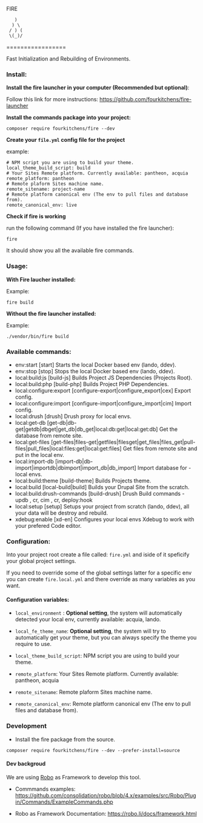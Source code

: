 FIRE

```
   )
  ) \
 / ) (
 \(_)/
```
=================

Fast Initialization and Rebuilding of Environments.

### Install:

**Install the fire launcher in your computer (Recommended but optional)**:

Follow this link for more instructions: https://github.com/fourkitchens/fire-launcher

**Install the commands package into your project:**

`composer require fourkitchens/fire --dev`

**Create your `file.yml` config file for the project**

example:
```
# NPM script you are using to build your theme.
local_theme_build_script: build
# Your Sites Remote platform. Currently available: pantheon, acquia
remote_platform: pantheon
# Remote plaform Sites machine name.
remote_sitename: project-name
# Remote platform canonical env (The env to pull files and database from).
remote_canonical_env: live
```

**Check if fire is working**

run the following command (If you have installed the fire launcher):

```
fire
```
It should show you all the available fire commands.
### Usage:

**With Fire laucher installed:**

Example:

```
fire build
```

**Without the fire launcher installed:**

Example:
```
./vendor/bin/fire build
```

### Available commands:
- env:start               [start] Starts the local Docker based env (lando, ddev).
- env:stop                [stop] Stops the local Docker based env (lando, ddev).
- local:build:js          [build-js] Builds Project JS Dependencies (Projects Root).
- local:build:php         [build-php] Builds Project PHP Dependencies.
- local:configure:export  [configure-export|configure_export|cex] Export config.
- local:configure:import  [configure-import|configure_import|cim] Import config.
- local:drush             [drush] Drush proxy for local envs.
- local:get-db            [get-db|db-get|getdb|dbget|get_db|db_get|local:db:get|local:get:db] Get the database from remote site.
- local:get-files         [get-files|files-get|getfiles|filesget|get_files|files_get|pull-files|pull_files|local:files:get|local:get:files] Get files from remote site and put in the local env.
- local:import-db         [import-db|db-import|importdb|dbimport|import_db|db_import] Import database for - local envs.
- local:build:theme       [build-theme] Builds Projects theme.
- local:build             [local-build|build] Builds your Drupal Site from the scratch.
- local:build:drush-commands  [build-drush] Drush Build commands - updb , cr, cim , cr, deploy:hook
- local:setup             [setup] Setups your project from scratch (lando, ddev), all your data will be destroy and rebuild.
- xdebug:enable           [xd-en] Configures your local envs Xdebug to work with your prefered Code editor.


### Configuration:
Into your project root create a file called: `fire.yml` and iside of it speficify your global project settings.

If you need to override some of the global settings latter for a specific env you can create `fire.local.yml` and there override as many variables as you want.

#### Configuration variables:

- `local_environment` : **Optional setting**, the system will automatically detected your local env, currently available: acquia, lando.

- `local_fe_theme_name`: **Optional setting**, the system will try to automatically get your theme, but you can always specify the theme you require to use.

- `local_theme_build_script`: NPM script you are using to build your theme.

- `remote_platform`: Your Sites Remote platform. Currently available: pantheon, acquia

- `remote_sitename`: Remote plaform Sites machine name.

- `remote_canonical_env`: Remote platform canonical env (The env to pull files and database from).


### Development

- Install the fire package from the source.
```
composer require fourkitchens/fire --dev --prefer-install=source
```
#### Dev backgroud

We are using [Robo](https://robo.li/) as Framework to develop this tool.

- Commmands examples: https://github.com/consolidation/robo/blob/4.x/examples/src/Robo/Plugin/Commands/ExampleCommands.php

- Robo as Framework Documentation: https://robo.li/docs/framework.html
